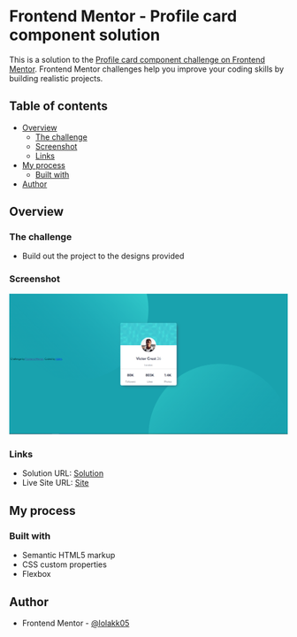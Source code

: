 # Frontend Mentor - Profile card component solution

This is a solution to the [Profile card component challenge on Frontend Mentor](https://www.frontendmentor.io/challenges/profile-card-component-cfArpWshJ). Frontend Mentor challenges help you improve your coding skills by building realistic projects.

## Table of contents

- [Overview](#overview)
  - [The challenge](#the-challenge)
  - [Screenshot](#screenshot)
  - [Links](#links)
- [My process](#my-process)
  - [Built with](#built-with)
- [Author](#author)

## Overview

### The challenge

- Build out the project to the designs provided

### Screenshot

![](images/screen.PNG)

### Links

- Solution URL:  [Solution](https://www.frontendmentor.io/solutions/profilecardhtmlcss-nUtFsBwd19)
- Live Site URL: [Site](https://lolakk05.github.io/profilecardHTML-CSS/)

## My process

### Built with

- Semantic HTML5 markup
- CSS custom properties
- Flexbox

## Author

- Frontend Mentor - [@lolakk05](https://www.frontendmentor.io/profile/lolakk05)
